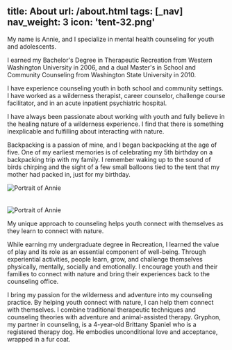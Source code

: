 title: About
url: /about.html
tags: [_nav]
nav_weight: 3
icon: 'tent-32.png'
---
<div class="row-fluid">
    <div class="span8">
        <p class="lead">My name is Annie, and I specialize in mental health counseling for youth and adolescents.</p>
        <div class="row-fluid">
            <div class="span6">
                <p>I earned my Bachelor's Degree in Therapeutic Recreation from Western Washington University in 2006, and a dual Master's in School and Community Counseling from Washington State University in 2010.</p>
                <p>I have experience counseling youth in both school and community settings. I have worked as a wilderness therapist, career counselor, challenge course facilitator, and in an acute inpatient psychiatric hospital.</p>
            </div>
            <div class="span6">            
                <p>I have always been passionate about working with youth and fully believe in the healing nature of a wilderness experience.  I find that there is something inexplicable and fulfilling about interacting with nature.</p>
                <p>Backpacking is a passion of mine, and I began backpacking at the age of five.  One of my earliest memories is of celebrating my 5th birthday on a backpacking trip with my family.  I remember waking up to the sound of birds chirping and the sight of a few small balloons tied to the tent that my mother had packed in, just for my birthday.</p>
            </div>
        </div>
    </div>    
    <img class="span4 img-shadow" src="/img/annie.jpg" alt="Portrait of Annie">    
</div>
<br>
<br>
<div class="row-fluid">
    <img class="span4 img-shadow" src="/img/gryphon.jpg" alt="Portrait of Annie">
    <div class="span8">
        <p class="lead">My unique approach to counseling helps youth connect with themselves as they learn to connect with nature.</p>
        <div class="row-fluid">
            <div class="span6">
                <p>While earning my undergraduate degree in Recreation, I learned the value of play and its role as an essential component of well-being. Through experiential activities, people learn, grow, and challenge themselves physically, mentally, socially and emotionally.  I encourage youth and their families to connect with nature and bring their experiences back to the counseling office.</p>
            </div>
            <div class="span6">
                <p>I bring my passion for the wilderness and adventure into my counseling practice.  By helping youth connect with nature, I can help them connect with themselves.  I combine traditional therapeutic techniques and counseling theories with adventure and animal-assisted therapy.  Gryphon, my partner in counseling, is a 4-year-old Brittany Spaniel who is a registered therapy dog.  He embodies unconditional love and acceptance, wrapped in a fur coat.</p>
            </div>
        </div>
    </div>
</div>
